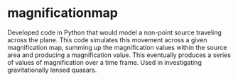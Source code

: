 # magnificationmap

Developed code in Python that would model a non-point source traveling across the plane. This code simulates this movement across a given magnification map, summing up the magnification values within the source area and producing a magnification value. This eventually produces a series of values of magnification over a time frame. Used in investigating gravitationally lensed quasars.
